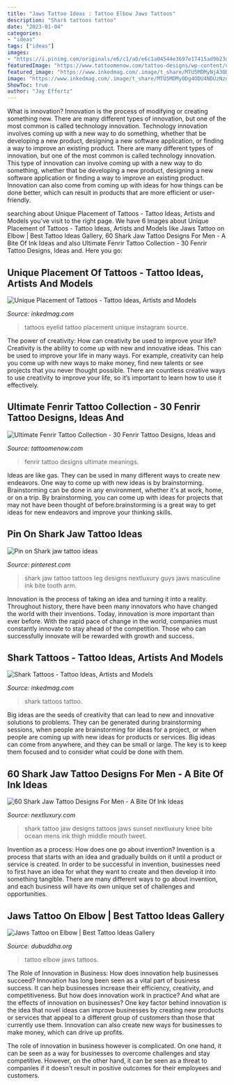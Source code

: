 ```yaml
---
title: "Jaws Tattoo Ideas : Tattoo Elbow Jaws Tattoos"
description: "Shark tattoos tattoo"
date: "2023-01-04"
categories:
- "ideas"
tags: ["ideas"]
images:
- "https://i.pinimg.com/originals/e6/c1/a0/e6c1a04544e3697e17415ad9b23ded44.jpg"
featuredImage: "https://www.tattoomenow.com/tattoo-designs/wp-content/uploads/2019/05/Fenrir-tattoo-13-196x300.jpg"
featured_image: "https://www.inkedmag.com/.image/t_share/MTU5MDMyNjA3ODA2OTI0NDM3/feature1.jpg"
image: "https://www.inkedmag.com/.image/t_share/MTU5MDMyODg4ODU4NDUzNzg0/eyelid-tattoos-stars.png"
ShowToc: true
author: "Jay Effertz"
---
```



What is innovation?
Innovation is the process of modifying or creating something new. There are many different types of innovation, but one of the most common is called technology innovation. Technology innovation involves coming up with a new way to do something, whether that be developing a new product, designing a new software application, or finding a way to improve an existing product.
There are many different types of innovation, but one of the most common is called technology innovation. This type of innovation can involve coming up with a new way to do something, whether that be developing a new product, designing a new software application or finding a way to improve an existing product. Innovation can also come from coming up with ideas for how things can be done better, which can result in products that are more efficient or user-friendly.

	

		
searching about Unique Placement of Tattoos - Tattoo Ideas, Artists and Models you've visit to the right page. We have 6 Images about Unique Placement of Tattoos - Tattoo Ideas, Artists and Models like Jaws Tattoo on Elbow | Best Tattoo Ideas Gallery, 60 Shark Jaw Tattoo Designs For Men - A Bite Of Ink Ideas and also Ultimate Fenrir Tattoo Collection - 30 Fenrir Tattoo Designs, Ideas and. Here you go:
		
    
## Unique Placement Of Tattoos - Tattoo Ideas, Artists And Models

<img loading=lazy src="https://www.inkedmag.com/.image/t_share/MTU5MDMyODg4ODU4NDUzNzg0/eyelid-tattoos-stars.png" onerror="this.onerror=null;this.src='https://tse1.mm.bing.net/th?id=OIP.EtYxvWkp8ucODjmeImquqwHaHZ&amp;pid=15.1';" alt="Unique Placement of Tattoos - Tattoo Ideas, Artists and Models">

_Source: inkedmag.com_

>tattoos eyelid tattoo placement unique instagram source. 

	

The power of creativity: How can creativity be used to improve your life?
Creativity is the ability to come up with new and innovative ideas. This can be used to improve your life in many ways. For example, creativity can help you come up with new ways to make money, find new talents or see projects that you never thought possible. There are countless creative ways to use creativity to improve your life, so it’s important to learn how to use it effectively.

    
## Ultimate Fenrir Tattoo Collection - 30 Fenrir Tattoo Designs, Ideas And

<img loading=lazy src="https://www.tattoomenow.com/tattoo-designs/wp-content/uploads/2019/05/Fenrir-tattoo-13-196x300.jpg" onerror="this.onerror=null;this.src='https://tse4.mm.bing.net/th?id=OIP.2-0M1lZfRnV7Y1KQJCDlRQAAAA&amp;pid=15.1';" alt="Ultimate Fenrir Tattoo Collection - 30 Fenrir Tattoo Designs, Ideas and">

_Source: tattoomenow.com_

>fenrir tattoo designs ultimate meanings. 

	

Ideas are like gas. They can be used in many different ways to create new endeavors. One way to come up with new ideas is by brainstorming. Brainstorming can be done in any environment, whether it's at work, home, or on a trip. By brainstorming, you can come up with ideas for projects that may not have been thought of before.brainstorming is a great way to get ideas for new endeavors and improve your thinking skills.

    
## Pin On Shark Jaw Tattoo Ideas

<img loading=lazy src="https://i.pinimg.com/originals/e6/c1/a0/e6c1a04544e3697e17415ad9b23ded44.jpg" onerror="this.onerror=null;this.src='https://tse4.mm.bing.net/th?id=OIP.MT5-LiqiOHnogJNVKHZOqAHaHa&amp;pid=15.1';" alt="Pin on Shark jaw tattoo ideas">

_Source: pinterest.com_

>shark jaw tattoo tattoos leg designs nextluxury guys jaws masculine ink bite tooth arm. 

	

Innovation is the process of taking an idea and turning it into a reality. Throughout history, there have been many innovators who have changed the world with their inventions. Today, innovation is more important than ever before. With the rapid pace of change in the world, companies must constantly innovate to stay ahead of the competition. Those who can successfully innovate will be rewarded with growth and success.

    
## Shark Tattoos - Tattoo Ideas, Artists And Models

<img loading=lazy src="https://www.inkedmag.com/.image/t_share/MTU5MDMyNjA3ODA2OTI0NDM3/feature1.jpg" onerror="this.onerror=null;this.src='https://tse4.mm.bing.net/th?id=OIP.y0pFC5ksS-ewxEFAZWcAaQHaHa&amp;pid=15.1';" alt="Shark Tattoos - Tattoo Ideas, Artists and Models">

_Source: inkedmag.com_

>shark tattoos tattoo. 

	

Big ideas are the seeds of creativity that can lead to new and innovative solutions to problems. They can be generated during brainstorming sessions, when people are brainstorming for ideas for a project, or when people are coming up with new ideas for products or services. Big ideas can come from anywhere, and they can be small or large. The key is to keep them focused and to consider what could be done with them.

    
## 60 Shark Jaw Tattoo Designs For Men - A Bite Of Ink Ideas

<img loading=lazy src="http://nextluxury.com/wp-content/uploads/middle-of-thigh-mens-shark-jaw-ocean-sunset-tattoo-designs.jpg" onerror="this.onerror=null;this.src='https://tse2.mm.bing.net/th?id=OIP.2-uCZaf1C9EEVj5h7nhoBAHaHa&amp;pid=15.1';" alt="60 Shark Jaw Tattoo Designs For Men - A Bite Of Ink Ideas">

_Source: nextluxury.com_

>shark tattoo jaw designs tattoos jaws sunset nextluxury knee bite ocean mens ink thigh middle mouth tweet. 

	

Invention as a process: How does one go about invention?
Invention is a process that starts with an idea and gradually builds on it until a product or service is created. In order to be successful in invention, businesses need to first have an idea for what they want to create and then develop it into something tangible. There are many different ways to go about invention, and each business will have its own unique set of challenges and opportunities.

    
## Jaws Tattoo On Elbow | Best Tattoo Ideas Gallery

<img loading=lazy src="http://www.dubuddha.org/wp-content/uploads/2016/05/Jaws-Tattoo-on-Elbow-by-jesskacrystalball-510x554.jpg" onerror="this.onerror=null;this.src='https://tse1.mm.bing.net/th?id=OIP.oKg6OvHhHlbXyb8YzT1VGgHaIC&amp;pid=15.1';" alt="Jaws Tattoo on Elbow | Best Tattoo Ideas Gallery">

_Source: dubuddha.org_

>tattoo elbow jaws tattoos. 

	

The Role of Innovation in Business: How does innovation help businesses succeed?
Innovation has long been seen as a vital part of business success. It can help businesses increase their efficiency, creativity, and competitiveness. But how does innovation work in practice? And what are the effects of innovation on businesses?
One key factor behind innovation is the idea that novel ideas can improve businesses by creating new products or services that appeal to a different group of customers than those that currently use them. Innovation can also create new ways for businesses to make money, which can drive up profits.

The role of innovation in business however is complicated. On one hand, it can be seen as a way for businesses to overcome challenges and stay competitive. However, on the other hand, it can be seen as a threat to companies if it doesn’t result in positive outcomes for their employees and customers.

